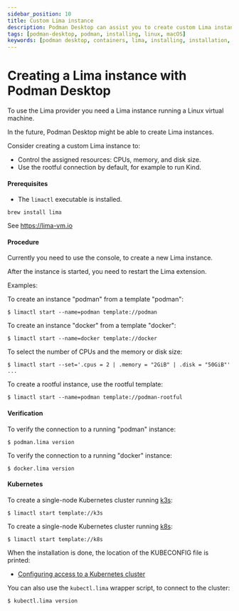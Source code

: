 ```yaml
---
sidebar_position: 10
title: Custom Lima instance
description: Podman Desktop can assist you to create custom Lima instance on Linux and macOS.
tags: [podman-desktop, podman, installing, linux, macOS]
keywords: [podman desktop, containers, lima, installing, installation, linux, macos]
---
```


# Creating a Lima instance with Podman Desktop

To use the Lima provider you need a Lima instance running a Linux virtual machine.

In the future, Podman Desktop might be able to create Lima instances.

Consider creating a custom Lima instance to:

- Control the assigned resources: CPUs, memory, and disk size.
- Use the rootful connection by default, for example to run Kind.

#### Prerequisites

- The `limactl` executable is installed.

```shell
brew install lima
```

See <https://lima-vm.io>

#### Procedure

Currently you need to use the console, to create a new Lima instance.

After the instance is started, you need to restart the Lima extension.

Examples:

To create an instance "podman" from a template "podman":

```console
$ limactl start --name=podman template://podman
```

To create an instance "docker" from a template "docker":

```console
$ limactl start --name=docker template://docker
```

To select the number of CPUs and the memory or disk size:

```console
$ limactl start --set='.cpus = 2 | .memory = "2GiB" | .disk = "50GiB"' ...
```

To create a rootful instance, use the rootful template:

```console
$ limactl start --name=podman template://podman-rootful
```

#### Verification

To verify the connection to a running "podman" instance:

```console
$ podman.lima version
```

To verify the connection to a running "docker" instance:

```console
$ docker.lima version
```

#### Kubernetes

To create a single-node Kubernetes cluster running [k3s](https://k3s.io/):

```console
$ limactl start template://k3s
```

To create a single-node Kubernetes cluster running [k8s](https://k8s.io/):

```console
$ limactl start template://k8s
```

When the installation is done, the location of the KUBECONFIG file is printed:

- [Configuring access to a Kubernetes cluster](/docs/kubernetes/configuring-access-to-a-kubernetes-cluster)

You can also use the `kubectl.lima` wrapper script, to connect to the cluster:

```console
$ kubectl.lima version
```
